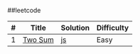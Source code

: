 ##leetcode

|#     | Title | Solution | Difficulty |
| ---- | ----- | -------- | ---------- |
| 1 | [Two Sum](https://leetcode.com/problems/two-sum/) | [js](https://github.com/cs1707/leetcode/blob/master/1-Two-Sum/solution.js) | Easy |
